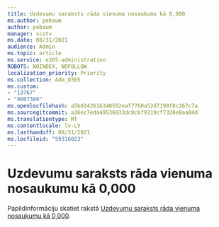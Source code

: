 ```yaml
---
title: Uzdevumu saraksts rāda vienuma nosaukumu kā 0,000
ms.author: pebaum
author: pebaum
manager: scotv
ms.date: 08/31/2021
audience: Admin
ms.topic: article
ms.service: o365-administration
ROBOTS: NOINDEX, NOFOLLOW
localization_priority: Priority
ms.collection: Adm_O365
ms.custom:
- "13767"
- "9007389"
ms.openlocfilehash: a5b814261b348552eaf7760a52d7198f8c267c7a
ms.sourcegitcommit: a36ec7eda49536933dc8c6f9319cf7320e8aa04d
ms.translationtype: MT
ms.contentlocale: lv-LV
ms.lasthandoff: 08/31/2021
ms.locfileid: "59316023"
---
```

# <a name="task-list-shows-item-title-as-000"></a>Uzdevumu saraksts rāda vienuma nosaukumu kā 0,000

Papildinformāciju skatiet rakstā [Uzdevumu saraksts rāda vienuma nosaukumu kā 0,000](https://docs.microsoft.com/sharepoint/troubleshoot/lists-and-libraries/task-list-shows-000).